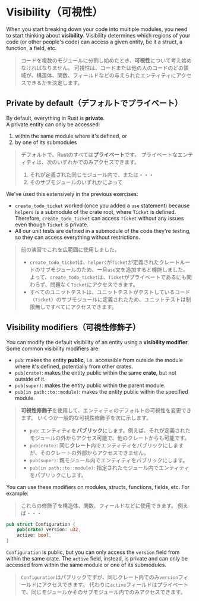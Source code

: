 # Visibility（可視性）

When you start breaking down your code into multiple modules, you need to start thinking about **visibility**.
Visibility determines which regions of your code (or other people's code) can access a given entity,
be it a struct, a function, a field, etc.

> コードを複数のモジュールに分割し始めたとき、**可視性**について考え始めなければなりません。
> 可視性は、コードまたは他の人のコードのどの領域が、構造体、関数、フィールドなどの与えられたエンティティにアクセスできるかを決定します。

## Private by default（デフォルトでプライベート）

By default, everything in Rust is **private**.\
A private entity can only be accessed:

1. within the same module where it's defined, or
2. by one of its submodules

> デフォルトで、Rustのすべては**プライベート**です。
> プライベートなエンティティは、次のいずれかでのみアクセスできます。
>
> 1. それが定義された同じモジュール内で、または・・・
> 2. そのサブモジュールのいずれかによって

We've used this extensively in the previous exercises:

- `create_todo_ticket` worked (once you added a `use` statement) because `helpers` is a submodule of the crate root,
  where `Ticket` is defined. Therefore, `create_todo_ticket` can access `Ticket` without any issues even
  though `Ticket` is private.
- All our unit tests are defined in a submodule of the code they're testing, so they can access everything without
  restrictions.

> 前の演習でこれを広範囲に使用しました。
>
> - `create_todo_ticket`は、`helpers`が`Ticket`が定義されたクレートルートのサブモジュールのため、一旦`use`文を追加すると機能しました。
>   よって、`create_todo_ticket`は、`Ticket`がプライベートであるにも関わらず、問題なく`Ticket`にアクセスできます。
> - すべてのユニットテストは、ユニットテストがテストしているコード（`Ticket`）のサブモジュールに定義されたため、ユニットテストは制限無しですべてにアクセスできます。

## Visibility modifiers（可視性修飾子）

You can modify the default visibility of an entity using a **visibility modifier**.\
Some common visibility modifiers are:

- `pub`: makes the entity **public**, i.e. accessible from outside the module where it's defined, potentially from
  other crates.
- `pub(crate)`: makes the entity public within the same **crate**, but not outside of it.
- `pub(super)`: makes the entity public within the parent module.
- `pub(in path::to::module)`: makes the entity public within the specified module.

> **可視性修飾子**を使用して、エンティティのデフォルトの可視性を変更できます。
> いくつか一般的な可視性修飾子を次に示します。
>
> - `pub`: エンティティを**パブリック**にします。例えば、それが定義されたモジュールの外からアクセス可能で、他のクレートからも可能です。
> - `pub(crate)`: 同じ**クレート**内でエンティティをパブリックにしますが、そのクレートの外部からアクセスできません。
> - `pub(super)`: 親モジュール内でエンティティをパブリックにします。
> - `pub(in path::to::module)`: 指定されたモジュール内でエンティティをパブリックにします。

You can use these modifiers on modules, structs, functions, fields, etc.
For example:

> これらの修飾子を構造体、関数、フィールドなどに使用できます。
> 例えば・・・

```rust
pub struct Configuration {
    pub(crate) version: u32,
    active: bool,
}
```

`Configuration` is public, but you can only access the `version` field from within the same crate.
The `active` field, instead, is private and can only be accessed from within the same module or one of its submodules.

> `Configuration`はパブリックですが、同じクレート内でのみ`version`フィールドにアクセスできます。
> 代わりに`active`フィールドはプライベートで、同じモジュールかそのサブモジュール内でのみアクセスできます。
